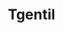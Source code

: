 ---
title: Tgentil
github: https://github.com/Tgentil
mode: dark
transition: 1s
score: 74.8
archetype:
- Little Bit of Everything
---
